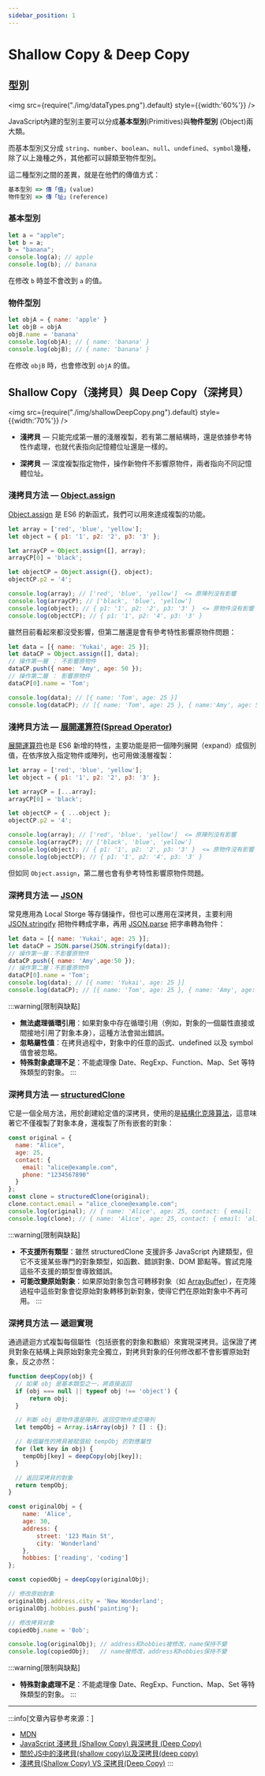 ```yaml
---
sidebar_position: 1
---
```


# Shallow Copy & Deep Copy

## 型別
<img src={require("./img/dataTypes.png").default} style={{width:'60%'}} />

JavaScript內建的型別主要可以分成**基本型別**(Primitives)與**物件型別** (Object)兩大類。

而基本型別又分成 `string`、`number`、`boolean`、`null`、`undefined`、`symbol`幾種，除了以上幾種之外，其他都可以歸類至物件型別。

這二種型別之間的差異，就是在他們的傳值方式：
```js
基本型別 => 傳「值」(value)
物件型別 => 傳「址」(reference)
```
### 基本型別
```js
let a = "apple";
let b = a;
b = "banana";
console.log(a); // apple
console.log(b); // banana
```
在修改 `b` 時並不會改到 `a` 的值。

### 物件型別
```js
let objA = { name: 'apple' }
let objB = objA
objB.name = 'banana'
console.log(objA); // { name: 'banana' }
console.log(objB); // { name: 'banana' }
```
在修改 `objB` 時，也會修改到 `objA` 的值。

## Shallow Copy（淺拷貝）與 Deep Copy（深拷貝）
<img src={require("./img/shallowDeepCopy.png").default} style={{width:'70%'}} />

- **淺拷貝** — 只能完成第一層的淺層複製，若有第二層結構時，還是依據參考特性作處理，也就代表指向記憶體位址還是一樣的。

- **深拷貝** — 深度複製指定物件，操作新物件不影響原物件，兩者指向不同記憶體位址。

### 淺拷貝方法 — [Object.assign](https://developer.mozilla.org/zh-TW/docs/Web/JavaScript/Reference/Global_Objects/Object/assign)

[Object.assign](https://developer.mozilla.org/zh-TW/docs/Web/JavaScript/Reference/Global_Objects/Object/assign) 是 ES6 的新函式，我們可以用來達成複製的功能。

```js
let array = ['red', 'blue', 'yellow'];
let object = { p1: '1', p2: '2', p3: '3' };

let arrayCP = Object.assign([], array);
arrayCP[0] = 'black';

let objectCP = Object.assign({}, object);
objectCP.p2 = '4';

console.log(array); // ['red', 'blue', 'yellow']  <= 原陣列沒有影響
console.log(arrayCP); // ['black', 'blue', 'yellow']
console.log(object); // { p1: '1', p2: '2', p3: '3' }  <= 原物件沒有影響
console.log(objectCP); // { p1: '1', p2: '4', p3: '3' }
```
雖然目前看起來都沒受影響，但第二層還是會有參考特性影響原物件問題：
```js
let data = [{ name: 'Yukai', age: 25 }];
let dataCP = Object.assign([], data);
// 操作第一層 ： 不影響原物件
dataCP.push({ name: 'Amy', age: 50 });
// 操作第二層 ： 影響原物件
dataCP[0].name = 'Tom';

console.log(data); // [{ name: 'Tom', age: 25 }]
console.log(dataCP); // [{ name: 'Tom', age: 25 }, { name:'Amy', age: 50 }]
```

### 淺拷貝方法 — [展開運算符(Spread Operator)](https://developer.mozilla.org/zh-CN/docs/Web/JavaScript/Reference/Operators/Spread_syntax)

[展開運算符](https://developer.mozilla.org/zh-CN/docs/Web/JavaScript/Reference/Operators/Spread_syntax)也是 ES6 新增的特性，主要功能是把一個陣列展開（expand）成個別值，在依序放入指定物件或陣列，也可用做淺層複製：

```js
let array = ['red', 'blue', 'yellow'];
let object = { p1: '1', p2: '2', p3: '3' };

let arrayCP = [...array];
arrayCP[0] = 'black';

let objectCP = { ...object };
objectCP.p2 = '4';

console.log(array); // ['red', 'blue', 'yellow']  <= 原陣列沒有影響
console.log(arrayCP); // ['black', 'blue', 'yellow']
console.log(object); // { p1: '1', p2: '2', p3: '3' }  <= 原物件沒有影響
console.log(objectCP); // { p1: '1', p2: '4', p3: '3' }
```
但如同 `Object.assign`，第二層也會有參考特性影響原物件問題。

### 深拷貝方法 — [JSON](https://developer.mozilla.org/zh-TW/docs/Web/JavaScript/Reference/Global_Objects/JSON)
常見應用為 Local Storge 等存儲操作，但也可以應用在深拷貝，主要利用 [JSON.stringify](https://developer.mozilla.org/zh-CN/docs/Web/JavaScript/Reference/Global_Objects/JSON/stringify) 把物件轉成字串，再用 [JSON.parse](https://developer.mozilla.org/zh-CN/docs/Web/JavaScript/Reference/Global_Objects/JSON/parse) 把字串轉為物件：

```js
let data = [{ name: 'Yukai', age: 25 }];
let dataCP = JSON.parse(JSON.stringify(data));
// 操作第一層：不影響原物件
dataCP.push({ name: 'Amy',age:50 });
// 操作第二層：不影響原物件
dataCP[0].name = 'Tom';
console.log(data); // [{ name: 'Yukai', age: 25 }]
console.log(dataCP); // [{ name: 'Tom', age: 25 }, { name: 'Amy', age: 50 }]
```
:::warning[限制與缺點]
- **無法處理循環引用**：如果對象中存在循環引用（例如，對象的一個屬性直接或間接地引用了對象本身），這種方法會拋出錯誤。
- **忽略屬性值**：在拷貝過程中，對象中的任意的函式、undefined 以及 symbol 值會被忽略。
- **特殊對象處理不足**：不能處理像 Date、RegExp、Function、Map、Set 等特殊類型的對象。
:::

### 深拷貝方法 — [structuredClone](https://developer.mozilla.org/zh-CN/docs/Web/API/structuredClone)
它是一個全局方法，用於創建給定值的深拷貝，使用的是[結構化克隆算法](https://developer.mozilla.org/zh-CN/docs/Web/API/Web_Workers_API/Structured_clone_algorithm)，這意味著它不僅複製了對象本身，還複製了所有嵌套的對象：

```js
const original = {
  name: "Alice",
  age: 25,
  contact: {
    email: "alice@example.com",
    phone: "1234567890"
  }
};
const clone = structuredClone(original);
clone.contact.email = "alice_clone@example.com";
console.log(original); // { name: 'Alice', age: 25, contact: { email: 'alice@example.com', phone: '1234567890' } }
console.log(clone); // { name: 'Alice', age: 25, contact: { email: 'alice_clone@example.com', phone: '1234567890' } }
```

:::warning[限制與缺點]
- **不支援所有類型**：雖然 structuredClone 支援許多 JavaScript 內建類型，但它不支援某些專門的對象類型，如函數、錯誤對象、DOM 節點等。嘗試克隆這些不支援的類型會導致錯誤。
- **可能改變原始對象**：如果原始對象包含可轉移對象（如 [ArrayBuffer](https://developer.mozilla.org/zh-TW/docs/Web/JavaScript/Reference/Global_Objects/ArrayBuffer)），在克隆過程中這些對象會從原始對象轉移到新對象，使得它們在原始對象中不再可用。
:::

### 深拷貝方法 — 遞迴實現
通過遞迴方式複製每個屬性（包括嵌套的對象和數組）來實現深拷貝。這保證了拷貝對象在結構上與原始對象完全獨立，對拷貝對象的任何修改都不會影響原始對象，反之亦然：
```js
function deepCopy(obj) {
  // 如果 obj 是基本類型之一，將直接返回
  if (obj === null || typeof obj !== 'object') {
      return obj;
  }

  // 判斷 obj 是物件還是陣列，返回空物件或空陣列
  let tempObj = Array.isArray(obj) ? [] : {};

  // 每個屬性的拷貝被賦值給 tempObj 的對應屬性
  for (let key in obj) {
    tempObj[key] = deepCopy(obj[key]);
  }

  // 返回深拷貝的對象
  return tempObj;
}

const originalObj = {
    name: 'Alice',
    age: 30,
    address: {
        street: '123 Main St',
        city: 'Wonderland'
    },
    hobbies: ['reading', 'coding']
};

const copiedObj = deepCopy(originalObj);

// 修改原始對象
originalObj.address.city = 'New Wonderland';
originalObj.hobbies.push('painting');

// 修改拷貝对象
copiedObj.name = 'Bob';

console.log(originalObj); // address和hobbies被修改，name保持不變
console.log(copiedObj);   // name被修改，address和hobbies保持不變
```
:::warning[限制與缺點]
- **特殊對象處理不足**：不能處理像 Date、RegExp、Function、Map、Set 等特殊類型的對象。
:::

---

:::info[文章內容參考來源：]

- [MDN](https://developer.mozilla.org/zh-CN/docs/Web/API/structuredClone)
- [JavaScript 淺拷貝 (Shallow Copy) 與深拷貝 (Deep Copy)](https://awdr74100.github.io/2019-10-24-javascript-deepcopy/)
- [關於JS中的淺拷貝(shallow copy)以及深拷貝(deep copy)](https://medium.com/andy-blog/%E9%97%9C%E6%96%BCjs%E4%B8%AD%E7%9A%84%E6%B7%BA%E6%8B%B7%E8%B2%9D-shallow-copy-%E4%BB%A5%E5%8F%8A%E6%B7%B1%E6%8B%B7%E8%B2%9D-deep-copy-5f5bbe96c122)
- [淺拷貝(Shallow Copy) VS 深拷貝(Deep Copy)](https://kanboo.github.io/2018/01/27/JS-ShallowCopy-DeepCopy/)
:::
